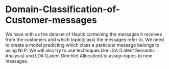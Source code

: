 # Domain-Classification-of-Customer-messages
We have with us the dataset of Haptik containing the messages it receives from the customers and which topic(class) the messages refer to.  We need to create a model predicting which class a particular message belongs to using NLP. We will also try to use techniques like LSA (Latent Semantic Analysis) and LDA (Latent Dirichlet Allocation) to assign topics to new messages.
